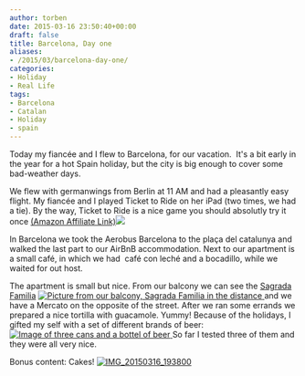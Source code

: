 ```yaml
---
author: torben
date: 2015-03-16 23:50:40+00:00
draft: false
title: Barcelona, Day one
aliases: 
- /2015/03/barcelona-day-one/
categories:
- Holiday
- Real Life
tags:
- Barcelona
- Catalan
- Holiday
- spain
---
```


Today my fiancée and I flew to Barcelona, for our vacation.  It's a bit early in the year for a hot Spain holiday, but the city is big enough to cover some bad-weather days.

We flew with germanwings from Berlin at 11 AM and had a pleasantly easy flight. My fiancée and I played Ticket to Ride on her iPad (two times, we had a tie). By the way, Ticket to Ride is a nice game you should absolutly try it once [(Amazon Affiliate Link)](http://www.amazon.de/gp/product/B0002LN71Q/ref=as_li_tl?ie=UTF8&camp=1638&creative=19454&creativeASIN=B0002LN71Q&linkCode=as2&tag=krams0c-21&linkId=4HNGPMVPAMAY5AEX)![](http://ir-de.amazon-adsystem.com/e/ir?t=krams0c-21&l=as2&o=3&a=B0002LN71Q)


In Barcelona we took the Aerobus Barcelona to the plaça del catalunya and walked the last part to our AirBnB accommodation. Next to our apartment is a small café, in which we had  café con leché and a bocadillo, while we waited for out host.

The apartment is small but nice. From our balcony we can see the [Sagrada Familia](http://www.sagradafamilia.cat/) [![Picture from our balcony, Sagrada Familia in the distance](/images/2015-03-16-barcelona-day-one/wpid-img_20150316_190705-300x300.jpg)
](/images/2015-03-16-barcelona-day-one/wpid-img_20150316_190705.jpg "If you squint the eyes realy hard and lean from the balcony, you can see it") 
 and we have a Mercato on the opposite of the street. After we ran some errands we prepared a nice tortilla with guacamole. Yummy!
Because of the holidays, I gifted my self with a set of different brands of beer: 
[![Image of three cans and a bottel of beer](/images/2015-03-16-barcelona-day-one/wpid-img-20150316-wa0001-300x169.jpeg)
](/images/2015-03-16-barcelona-day-one/wpid-img-20150316-wa0001.jpeg "Four different beers to taste")
So far I tested three of them and they were all very nice.

Bonus content: Cakes! [![IMG_20150316_193800](/images/2015-03-16-barcelona-day-one/IMG_20150316_193800-300x225.jpg)
](/images/2015-03-16-barcelona-day-one/IMG_20150316_193800.jpg)
